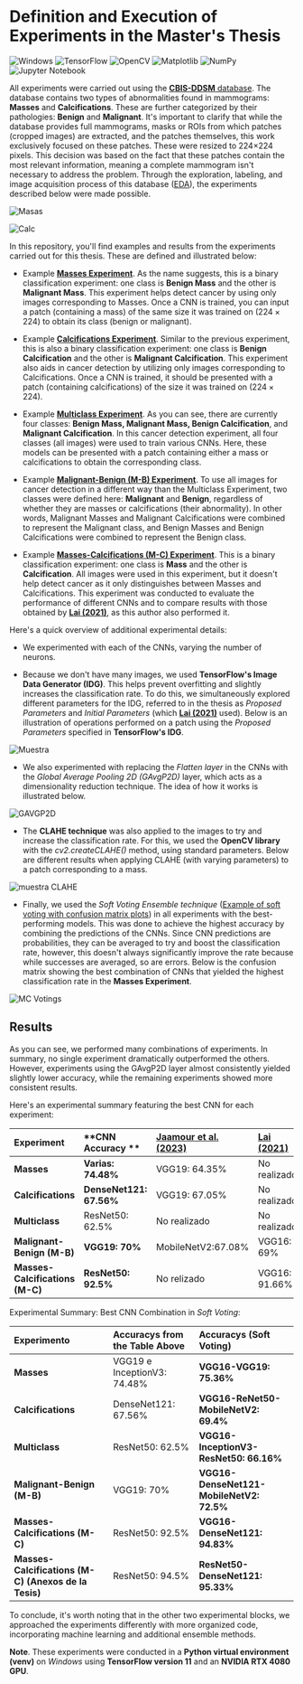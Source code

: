 # Definition and Execution of Experiments in the Master's Thesis

![Windows](https://img.shields.io/badge/Windows-0078D6?style=for-the-badge&logo=windows&logoColor=white) ![TensorFlow](https://img.shields.io/badge/TensorFlow-%23FF6F00.svg?style=for-the-badge&logo=TensorFlow&logoColor=white) ![OpenCV](https://img.shields.io/badge/opencv-%23white.svg?style=for-the-badge&logo=opencv&logoColor=white) ![Matplotlib](https://img.shields.io/badge/Matplotlib-%23ffffff.svg?style=for-the-badge&logo=Matplotlib&logoColor=black) ![NumPy](https://img.shields.io/badge/numpy-%23013243.svg?style=for-the-badge&logo=numpy&logoColor=white) ![Jupyter Notebook](https://img.shields.io/badge/jupyter-%23FA0F00.svg?style=for-the-badge&logo=jupyter&logoColor=white)

All experiments were carried out using the [**CBIS-DDSM** database](https://github.com/LuisGuillermoRL/EDA_CBIS-DDSM/blob/main/docs/sdata2017177.pdf). The database contains two types of abnormalities found in mammograms: **Masses** and **Calcifications**. These are further categorized by their pathologies: **Benign** and **Malignant**. It's important to clarify that while the database provides full mammograms, masks or ROIs from which patches (cropped images) are extracted, and the patches themselves, this work exclusively focused on these patches. These were resized to 224×224 pixels. This decision was based on the fact that these patches contain the most relevant information, meaning a complete mammogram isn't necessary to address the problem. Through the exploration, labeling, and image acquisition process of this database ([EDA](https://github.com/LuisGuillermoRL/EDA_CBIS-DDSM/tree/main)), the experiments described below were made possible.

![Masas](./docs/Masas.png)

![Calc](./docs/Calc.png)

In this repository, you'll find examples and results from the experiments carried out for this thesis. These are defined and illustrated below:

* Example [**Masses Experiment**](./Mass_InV3.ipynb). As the name suggests, this is a binary classification experiment: one class is **Benign Mass** and the other is **Malignant Mass**. This experiment helps detect cancer by using only images corresponding to Masses. Once a CNN is trained, you can input a patch (containing a mass) of the same size it was trained on ($224 \times 224$) to obtain its class (benign or malignant).

* Example [**Calcifications Experiment**](./Calc_CLAHE_DenseNet121.ipynb). Similar to the previous experiment, this is also a binary classification experiment: one class is **Benign Calcification** and the other is **Malignant Calcification**. This experiment also aids in cancer detection by utilizing only images corresponding to Calcifications. Once a CNN is trained, it should be presented with a patch (containing calcifications) of the size it was trained on ($224 \times 224$).

* Example [**Multiclass Experiment**](./4C_ResNet50.ipynb). As you can see, there are currently four classes: **Benign Mass, Malignant Mass, Benign Calcification**, and **Malignant Calcification**. In this cancer detection experiment, all four classes (all images) were used to train various CNNs. Here, these models can be presented with a patch containing either a mass or calcifications to obtain the corresponding class.

* Example [**Malignant-Benign (M-B) Experiment**](./M-B_CLAHE_VGG19.ipynb). To use all images for cancer detection in a different way than the Multiclass Experiment, two classes were defined here: **Malignant** and **Benign**, regardless of whether they are masses or calcifications (their abnormality). In other words, Malignant Masses and Malignant Calcifications were combined to represent the Malignant class, and Benign Masses and Benign Calcifications were combined to represent the Benign class.

* Example [**Masses-Calcifications (M-C) Experiment**](./M-C_ResNet50.ipynb). This is a binary classification experiment: one class is **Mass** and the other is **Calcification**. All images were used in this experiment, but it doesn't help detect cancer as it only distinguishes between Masses and Calcifications. This experiment was conducted to evaluate the performance of different CNNs and to compare results with those obtained by [**Lai (2021)**](https://github.com/leoll2/MedicalCNN/tree/master), as this author also performed it.

Here's a quick overview of additional experimental details:

* We experimented with each of the CNNs, varying the number of neurons.

* Because we don't have many images, we used **TensorFlow's Image Data Generator (IDG)**. This helps prevent overfitting and slightly increases the classification rate. To do this, we simultaneously explored different parameters for the IDG, referred to in the thesis as *Proposed Parameters* and *Initial Parameters* (which [**Lai (2021)**](https://github.com/leoll2/MedicalCNN/tree/master) used). Below is an illustration of operations performed on a patch using the *Proposed Parameters* specified in **TensorFlow's IDG**.

![Muestra](./docs/Muestra.png)

* We also experimented with replacing the *Flatten layer* in the CNNs with the *Global Average Pooling 2D (GAvgP2D)* layer, which acts as a dimensionality reduction technique. The idea of how it works is illustrated below.

![GAVGP2D](./docs/gavgp.png)

* The **CLAHE technique** was also applied to the images to try and increase the classification rate. For this, we used the **OpenCV library** with the *cv2.createCLAHE()* method, using standard parameters. Below are different results when applying CLAHE (with varying parameters) to a patch corresponding to a mass.
  
![muestra CLAHE](./docs/CLAHE_mass.png)

* Finally, we used the *Soft Voting Ensemble technique* ([Example of soft voting with confusion matrix plots](https://github.com/LuisGuillermoRL/Distintos_Experimentos/blob/main/votings_results_Mass.ipynb)) in all experiments with the best-performing models. This was done to achieve the highest accuracy by combining the predictions of the CNNs. Since CNN predictions are probabilities, they can be averaged to try and boost the classification rate, however, this doesn't always significantly improve the rate because while successes are averaged, so are errors. Below is the confusion matrix showing the best combination of CNNs that yielded the highest classification rate in the **Masses Experiment**.

![MC Votings](./docs/voings_M-B_VGG16-VGG19.png)

## Results

As you can see, we performed many combinations of experiments. In summary, no single experiment dramatically outperformed the others. However, experiments using the GAvgP2D layer almost consistently yielded slightly lower accuracy, while the remaining experiments showed more consistent results.

Here's an experimental summary featuring the best CNN for each experiment:

| **Experiment** | **CNN Accuracy ** | **[Jaamour et al. (2023)](./docs/BCD_using_DL_Techniques.pdf)** | **[Lai (2021)](https://github.com/leoll2/MedicalCNN/tree/master)**|
| :--- | :--- | :--- | :--- |
| **Masses** | **Varias: 74.48%** | VGG19: 64.35% | No realizado |
| **Calcifications** | **DenseNet121: 67.56%** | VGG19: 67.05% | No realizado |
| **Multiclass** | ResNet50: 62.5% | No realizado | No realizado |
| **Malignant-Benign (M-B)** | **VGG19: 70%** | MobileNetV2:67.08% | VGG16: 69% |
| **Masses-Calcifications (M-C)** | **ResNet50: 92.5%** | No relizado | VGG16: 91.66% |

Experimental Summary: Best CNN Combination in *Soft Voting*:

| **Experimento** | **Accuracys from the Table Above** | **Accuracys (Soft Voting)**
| :--- | :--- | :--- |
| **Masses** | VGG19 e InceptionV3: 74.48% | **VGG16-VGG19: 75.36%** |
| **Calcifications** | DenseNet121: 67.56% | **VGG16-ReNet50-MobileNetV2: 69.4%** |
| **Multiclass** | ResNet50: 62.5% | **VGG16-InceptionV3-ResNet50: 66.16%** |
| **Malignant-Benign (M-B)** | VGG19: 70% | **VGG16-DenseNet121-MobileNetV2: 72.5%** |
| **Masses-Calcifications (M-C)** | ResNet50: 92.5% | **VGG16-DenseNet121: 94.83%** |
| **Masses-Calcifications (M-C) (Anexos de la Tesis)** | ResNet50: 94.5% | **ResNet50-DenseNet121: 95.33%** |

To conclude, it's worth noting that in the other two experimental blocks, we approached the experiments differently with more organized code, incorporating machine learning and additional ensemble methods.

**Note**. These experiments were conducted in a **Python virtual environment (venv)** on *Windows* using **TensorFlow version 11** and an **NVIDIA RTX 4080 GPU**.
